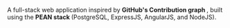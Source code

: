 A full-stack web application inspired by <b>GitHub's Contribution graph </b>, built using the <b>PEAN stack </b> (PostgreSQL, ExpressJS, AngularJS, and NodeJS).
